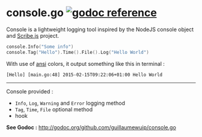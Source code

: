 # console.go [![godoc reference](https://godoc.org/github.com/guillaumewuip/console.go?status.png)](http://godoc.org/github.com/guillaumewuip/console.go)

Console is a lightweight logging tool inspired by the NodeJS console object
and [Scribe.js](http://github.com/bluejamesbond/scribe.js) project.

```go
console.Info("Some info")
console.Tag("Hello").Time().File().Log("Hello World")
```

With use of [ansi](https://github.com/mgutz/ansi) colors, it output something like this in terminal :

```text
[Hello] [main.go:48] 2015-02-15T09:22:06+01:00 Hello World
```

----

Console provided :

- `Info`, `Log`, `Warning` and `Error` logging method
- `Tag`, `Time`, `File` optional method
- hook

**See Godoc :** http://godoc.org/github.com/guillaumewuip/console.go

